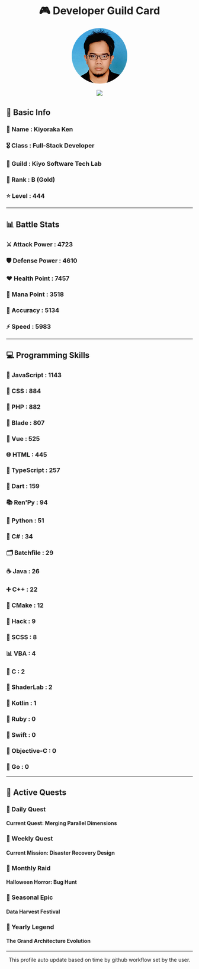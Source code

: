 <div align="center">

# 🎮 Developer Guild Card

<!-- Replace with your profile image -->
<img src="./assets/profile.png" width="150" height="150" style="border-radius: 50%"/>

![](https://komarev.com/ghpvc/?username=Kiyoraka&style=flat)
</div>

##  📌 Basic Info
### 👤 Name : Kiyoraka Ken
### 🎖️ Class : Full-Stack Developer
### 🎪 Guild : Kiyo Software Tech Lab 
### 🥇 Rank : B (Gold)
### ⭐ Level : 444

---
## 📊 Battle Stats

### ⚔️ Attack Power  : 4723 
### 🛡️ Defense Power : 4610 
### ❤️ Health Point  : 7457 
### 🔮 Mana Point    : 3518 
### 🎯 Accuracy      : 5134 
### ⚡ Speed         : 5983

---
## 💻 Programming Skills

### 📜 JavaScript : 1143
### 🎨 CSS : 884
### 🐘 PHP : 882
### 🧷 Blade : 807
### 💚 Vue : 525
### 🌐 HTML : 445
### 🔷 TypeScript : 257
### 🎯 Dart : 159
### 📚 Ren'Py : 94
### 🐍 Python : 51
### 🎯 C# : 34
### 🗂️ Batchfile : 29
### ☕ Java : 26
### ➕ C++ : 22
### 🧱 CMake : 12
### 🧬 Hack : 9
### 🎨 SCSS : 8
### 📊 VBA : 4
### 🎯 C : 2
### 📄 ShaderLab : 2
### 🔰 Kotlin : 1
### 💎 Ruby : 0
### 📱 Swift : 0
### 🍎 Objective-C : 0
### 🐹 Go : 0

---
## 📜 Active Quests

### 🌅 Daily Quest

#### Current Quest: Merging Parallel Dimensions

### 📅 Weekly Quest
#### Current Mission: Disaster Recovery Design

### 🌙 Monthly Raid
#### Halloween Horror: Bug Hunt

### 🌠 Seasonal Epic
#### Data Harvest Festival

### 👑 Yearly Legend
#### The Grand Architecture Evolution

---
<div align="center">
  This profile auto update based on time by github workflow set by the user.
</div>